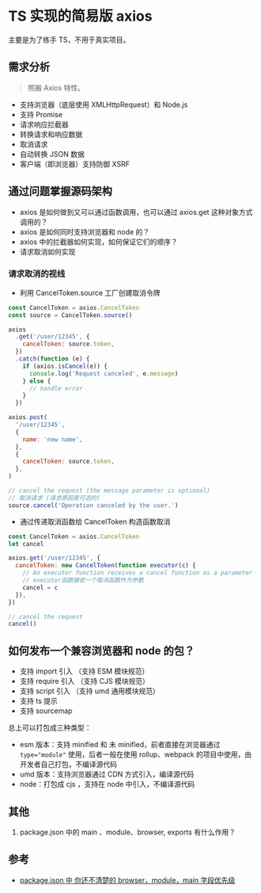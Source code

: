 # TS 实现的简易版 axios

主要是为了练手 TS，不用于真实项目。

## 需求分析

> 照搬 Axios 特性。

- 支持浏览器（底层使用 XMLHttpRequest）和 Node.js
- 支持 Promise
- 请求响应拦截器
- 转换请求和响应数据
- 取消请求
- 自动转换 JSON 数据
- 客户端（即浏览器）支持防御 XSRF

## 通过问题掌握源码架构

- axios 是如何做到又可以通过函数调用，也可以通过 axios.get 这种对象方式调用的？
- axios 是如何同时支持浏览器和 node 的？
- axios 中的拦截器如何实现，如何保证它们的顺序？
- 请求取消如何实现

### 请求取消的视线

- 利用 CancelToken.source 工厂创建取消令牌

```js
const CancelToken = axios.CancelToken
const source = CancelToken.source()

axios
  .get('/user/12345', {
    cancelToken: source.token,
  })
  .catch(function (e) {
    if (axios.isCancel(e)) {
      console.log('Request canceled', e.message)
    } else {
      // handle error
    }
  })

axios.post(
  '/user/12345',
  {
    name: 'new name',
  },
  {
    cancelToken: source.token,
  },
)

// cancel the request (the message parameter is optional)
// 取消请求 (请求原因是可选的)
source.cancel('Operation canceled by the user.')
```

- 通过传递取消函数给 CancelToken 构造函数取消

```js
const CancelToken = axios.CancelToken
let cancel

axios.get('/user/12345', {
  cancelToken: new CancelToken(function executor(c) {
    // An executor function receives a cancel function as a parameter
    // executor函数接收一个取消函数作为参数
    cancel = c
  }),
})

// cancel the request
cancel()
```

## 如何发布一个兼容浏览器和 node 的包？

- 支持 import 引入 （支持 ESM 模块规范）
- 支持 require 引入 （支持 CJS 模块规范）
- 支持 script 引入 （支持 umd 通用模块规范）
- 支持 ts 提示
- 支持 sourcemap

总上可以打包成三种类型：

- esm 版本：支持 minified 和 未 minified，前者直接在浏览器通过 `type="module"` 使用，后者一般在使用 rollup、webpack 的项目中使用，由开发者自己打包，不编译源代码
- umd 版本：支持浏览器通过 CDN 方式引入，编译源代码
- node：打包成 cjs ，支持在 node 中引入，不编译源代码

## 其他

1. package.json 中的 main 、module、browser, exports 有什么作用？

## 参考

- [package.json 中 你还不清楚的 browser，module，main 字段优先级](https://github.com/SunshowerC/blog/issues/8)
